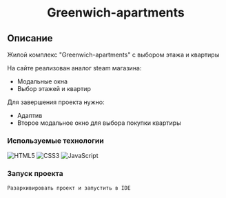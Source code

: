 <h1 align="center">Greenwich-apartments</h1>

## Описание
Жилой комплекс  "Greenwich-apartments" с выбором этажа и квартиры

На сайте реализован аналог steam магазина:
+ Модальные окна
+ Выбор этажей и квартир 

Для завершения проекта нужно:
+ Адаптив
+ Второе модальное окно для выбора покупки квартиры

### Используемые технологии
![HTML5](https://img.shields.io/badge/-HTML5-black?style=flat-square&logo=html5&logoColor=html)
![CSS3](https://img.shields.io/badge/-CSS3-black?style=flat-square&logo=css3&logoColor=css3)
![JavaScript](https://img.shields.io/badge/-JavaScript-black?style=flat-square&logo=javascript)

### Запуск проекта
```
Разархивировать проект и запустить в IDE
```
